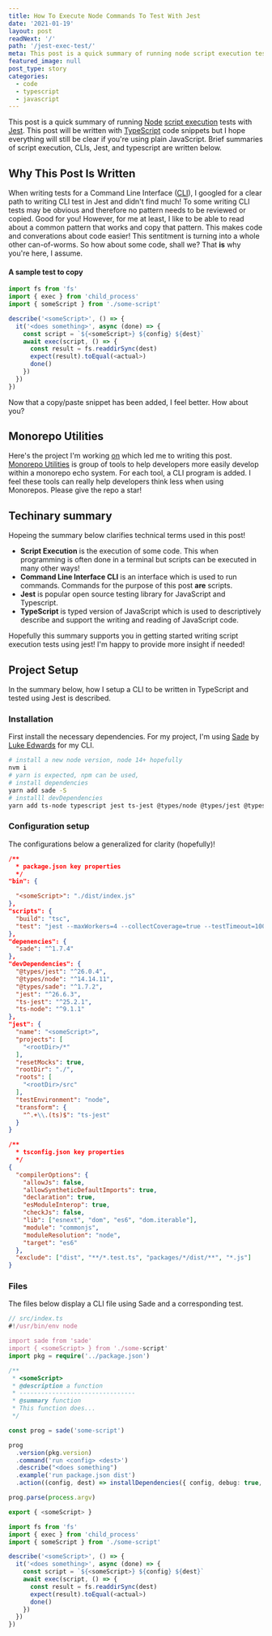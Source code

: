 ```yaml
---
title: How To Execute Node Commands To Test With Jest
date: '2021-01-19'
layout: post
readNext: '/'
path: '/jest-exec-test/'
meta: This post is a quick summary of running node script execution tests with Jest.
featured_image: null
post_type: story
categories:
  - code
  - typescript
  - javascript
---
```


This post is a quick summary of running [Node](https://nodejs.org/en/) [script execution](https://webplatform.github.io/docs/tutorials/your_first_look_at_javascript/#:~:text=To%20execute%20JavaScript%20in%20a,element%20with%20a%20src%20attribute.) tests with [Jest](https://jestjs.io/). This post will be written with [TypeScript](https://www.typescriptlang.org/) code snippets but I hope everything will still be clear if you're using plain JavaScript. Brief summaries of script execution, CLIs, Jest, and typescript are written below. 

## Why This Post Is Written

When writing tests for a Command Line Interface ([CLI](https://en.wikipedia.org/wiki/Command-line_interface)), I googled for a clear path to writing CLI test in Jest and didn't find much! To some writing CLI tests may be obvious and therefore no pattern needs to be reviewed or copied. Good for you! However, for me at least, I like to be able to read about a common pattern that works and copy that pattern. This makes code and converations about code easier! This sentitment is turning into a whole other can-of-worms. So how about some code, shall we? That **is** why you're here, I assume. 

#### A sample test to copy

```typescript
import fs from 'fs'
import { exec } from 'child_process'
import { someScript } from './some-script'

describe('<someScript>', () => {
  it('<does something>', async (done) => {
    const script = `${<someScript>} ${config} ${dest}`
    await exec(script, () => {
      const result = fs.readdirSync(dest)
      expect(result).toEqual(<actual>)
      done()
    })
  })
})
```

Now that a copy/paste snippet has been added, I feel better. How about you?

## Monorepo Utilities

Here's the project I'm working [on]() which led me to writing this post. [Monorepo Utilities]() is group of tools to help developers more easily develop within a monorepo echo system. For each tool, a CLI program is added. I feel these tools can really help developers think less when using Monorepos. Please give the repo a star! 

## Techinary summary

Hopeing the summary below clarifies technical terms used in this post!

- **Script Execution** is the execution of some code. This when programming is often done in a terminal but scripts can be executed in many other ways!
- **Command Line Interface CLI** is an interface which is used to run commands. Commands for the purpose of this post **are** scripts. 
- **Jest** is popular open source testing library for JavaScript and Typescript.
- **TypeScript** is typed version of JavaScript which is used to descriptively describe and support the writing and reading of JavaScript code.

Hopefully this summary supports you in getting started writing script execution tests using jest! I'm happy to provide more insight if needed!

## Project Setup

In the summary below, how I setup a CLI to be written in TypeScript and tested using Jest is described.

### Installation

First install the necessary dependencies. For my project, I'm using [Sade](https://github.com/lukeed/sade) by [Luke Edwards](https://github.com/lukeed) for my CLI. 

```sh
# install a new node version, node 14+ hopefully
nvm i 
# yarn is expected, npm can be used, 
# install dependencies
yarn add sade -S 
# installl devDependencies
yarn add ts-node typescript jest ts-jest @types/node @types/jest @types/sade -D
```

### Configuration setup

The configurations below a generalized for clarity (hopefully)!

```json
/** 
  * package.json key properties
  */
"bin": {

  "<someScript>": "./dist/index.js"
},
"scripts": {
  "build": "tsc",
  "test": "jest --maxWorkers=4 --collectCoverage=true --testTimeout=10000"
},
"depenencies": {
  "sade": "^1.7.4"
},
"devDependencies": {
  "@types/jest": "^26.0.4",
  "@types/node": "^14.14.11",
  "@types/sade": "^1.7.2",
  "jest": "^26.6.3",
  "ts-jest": "^25.2.1",
  "ts-node": "^9.1.1"
},
"jest": {
  "name": "<someScript>",
  "projects": [
    "<rootDir>/*"
  ],
  "resetMocks": true,
  "rootDir": "./",
  "roots": [
    "<rootDir>/src"
  ],
  "testEnvironment": "node",
  "transform": {
    "^.+\\.(ts)$": "ts-jest"
  }
}
```

```json
/** 
  * tsconfig.json key properties
  */
{
  "compilerOptions": {
    "allowJs": false,
    "allowSyntheticDefaultImports": true,
    "declaration": true,
    "esModuleInterop": true,
    "checkJs": false,
    "lib": ["esnext", "dom", "es6", "dom.iterable"],
    "module": "commonjs",
    "moduleResolution": "node",
    "target": "es6"
  },
  "exclude": ["dist", "**/*.test.ts", "packages/*/dist/**", "*.js"]
}
```

### Files 

The files below display a CLI file using Sade and a corresponding test.

```typescript
// src/index.ts
#!/usr/bin/env node

import sade from 'sade'
import { <someScript> } from './some-script'
import pkg = require('../package.json')

/**
 * <someScript>
 * @description a function
 * --------------------------------
 * @summary function
 * This function does...
 */

const prog = sade('some-script')

prog
  .version(pkg.version)
  .command('run <config> <dest>')
  .describe("<does something")
  .example('run package.json dist')
  .action((config, dest) => installDependencies({ config, debug: true, dest, process }))

prog.parse(process.argv)

export { <someScript> }
```

```typescript
import fs from 'fs'
import { exec } from 'child_process'
import { someScript } from './some-script'

describe('<someScript>', () => {
  it('<does something>', async (done) => {
    const script = `${<someScript>} ${config} ${dest}`
    await exec(script, () => {
      const result = fs.readdirSync(dest)
      expect(result).toEqual(<actual>)
      done()
    })
  })
})
```



